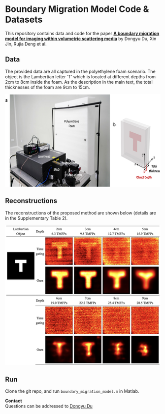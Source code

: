 # Boundary Migration Model Code & Datasets

This repository contains data and code for the paper __[A boundary migration model for imaging within volumetric scattering media](https://www.nature.com/articles/s41467-022-30948-7)__ by Dongyu Du, Xin Jin, Rujia Deng et al. 

## Data
The provided data are all captured in the polyethylene foam scenario. The object is the Lambertian letter ‘T’ which is located at different depths from 2cm to 8cm inside the foam. As the description in the main text, the total thicknesses of the foam are 9cm to 15cm. 

<img src="fig/Foam_scenario.jpg" width="800" height="300" style="padding-right:20px;" />

## Reconstructions

The reconstructions of the proposed method are shown below (details are in the Supplementary Table 2). 

<img src="fig/results.png"  />


## Run
Clone the git repo,  and run `boundary_migration_model.m` in Matlab.

**Contact**  
Questions can be addressed to [Dongyu Du](mailto:dudy19@mails.tsinghua.edu.cn)

